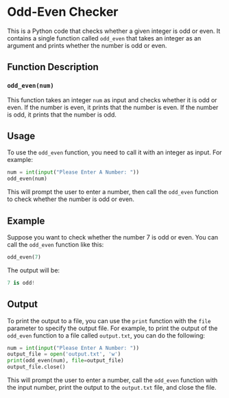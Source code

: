 # Odd-Even Checker

This is a Python code that checks whether a given integer is odd or even. It contains a single function called `odd_even` that takes an integer as an argument and prints whether the number is odd or even.

## Function Description

### `odd_even(num)`

This function takes an integer `num` as input and checks whether it is odd or even. If the number is even, it prints that the number is even. If the number is odd, it prints that the number is odd.

## Usage

To use the `odd_even` function, you need to call it with an integer as input. For example:

```python
num = int(input("Please Enter A Number: "))
odd_even(num)
```

This will prompt the user to enter a number, then call the `odd_even` function to check whether the number is odd or even.

## Example

Suppose you want to check whether the number 7 is odd or even. You can call the `odd_even` function like this:

```python
odd_even(7)
```

The output will be:

```python
7 is odd!
```

## Output

To print the output to a file, you can use the `print` function with the `file` parameter to specify the output file. For example, to print the output of the `odd_even` function to a file called `output.txt`, you can do the following:

```python
num = int(input("Please Enter A Number: "))
output_file = open('output.txt', 'w')
print(odd_even(num), file=output_file)
output_file.close()
```

This will prompt the user to enter a number, call the `odd_even` function with the input number, print the output to the `output.txt` file, and close the file.
